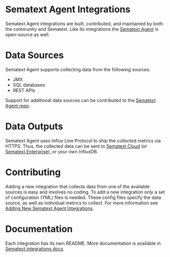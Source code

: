 # Sematext Agent Integrations
Sematext Agent integrations are built, contributed, and maintained by both the community and Sematext.  Like its integrations the [Sematext Agent](https://github.com/sematext/sematext-agent-java) is open-source as well.

# Data Sources
Sematext Agent supports collecting data from the following sources.
* JMX
* SQL databases
* REST APIs

Support for additional data sources can be contributed to the [Sematext Agent repo](https://github.com/sematext/sematext-agent-java).

# Data Outputs
Sematext Agent uses Influx Line Protocol to ship the collected metrics via HTTPS.  Thus, the collected data can be sent to [Sematext Cloud](https://sematext.com/cloud) (or [Sematext Enterprise](https://sematext.com/enterprise)), or your own InfluxDB.

# Contributing
Adding a new integration that collects data from one of the available sources is easy and involves no coding.  To add a new integration only a set of configuration (YML) files is needed.  These config files specify the data source, as well as individual metrics to collect.  For more information see [Adding New Sematext Agent Integrations](CONTRIBUTING.md).

# Documentation
Each integration has its own README.  More documentation is available in [Sematext integrations docs](https://sematext.com/docs/integration).
